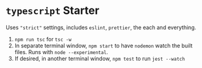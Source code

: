 # `typescript` Starter

Uses `"strict"` settings, includes `eslint`, `prettier`, the each and everything.

1. `npm run tsc` for `tsc -w`
2. In separate terminal window, `npm start` to have `nodemon` watch the built files. Runs with `node --experimental`.
3. If desired, in another terminal window, `npm test` to run `jest --watch`
